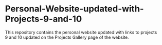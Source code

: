 # Personal-Website-updated-with-Projects-9-and-10

This repository contains the personal website updated with links to projects 9 and 10 updated on the Projects Gallery page of the website.
